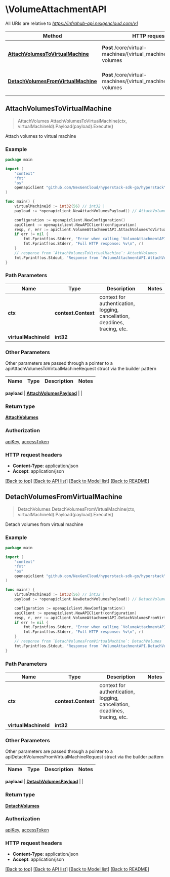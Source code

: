 # \VolumeAttachmentAPI

All URIs are relative to *https://infrahub-api.nexgencloud.com/v1*

Method | HTTP request | Description
------------- | ------------- | -------------
[**AttachVolumesToVirtualMachine**](VolumeAttachmentAPI.md#AttachVolumesToVirtualMachine) | **Post** /core/virtual-machines/{virtual_machine_id}/attach-volumes | Attach volumes to virtual machine
[**DetachVolumesFromVirtualMachine**](VolumeAttachmentAPI.md#DetachVolumesFromVirtualMachine) | **Post** /core/virtual-machines/{virtual_machine_id}/detach-volumes | Detach volumes from virtual machine



## AttachVolumesToVirtualMachine

> AttachVolumes AttachVolumesToVirtualMachine(ctx, virtualMachineId).Payload(payload).Execute()

Attach volumes to virtual machine



### Example

```go
package main

import (
	"context"
	"fmt"
	"os"
	openapiclient "github.com/NexGenCloud/hyperstack-sdk-go/hyperstack"
)

func main() {
	virtualMachineId := int32(56) // int32 | 
	payload := *openapiclient.NewAttachVolumesPayload() // AttachVolumesPayload | 

	configuration := openapiclient.NewConfiguration()
	apiClient := openapiclient.NewAPIClient(configuration)
	resp, r, err := apiClient.VolumeAttachmentAPI.AttachVolumesToVirtualMachine(context.Background(), virtualMachineId).Payload(payload).Execute()
	if err != nil {
		fmt.Fprintf(os.Stderr, "Error when calling `VolumeAttachmentAPI.AttachVolumesToVirtualMachine``: %v\n", err)
		fmt.Fprintf(os.Stderr, "Full HTTP response: %v\n", r)
	}
	// response from `AttachVolumesToVirtualMachine`: AttachVolumes
	fmt.Fprintf(os.Stdout, "Response from `VolumeAttachmentAPI.AttachVolumesToVirtualMachine`: %v\n", resp)
}
```

### Path Parameters


Name | Type | Description  | Notes
------------- | ------------- | ------------- | -------------
**ctx** | **context.Context** | context for authentication, logging, cancellation, deadlines, tracing, etc.
**virtualMachineId** | **int32** |  | 

### Other Parameters

Other parameters are passed through a pointer to a apiAttachVolumesToVirtualMachineRequest struct via the builder pattern


Name | Type | Description  | Notes
------------- | ------------- | ------------- | -------------

 **payload** | [**AttachVolumesPayload**](AttachVolumesPayload.md) |  | 

### Return type

[**AttachVolumes**](AttachVolumes.md)

### Authorization

[apiKey](../README.md#apiKey), [accessToken](../README.md#accessToken)

### HTTP request headers

- **Content-Type**: application/json
- **Accept**: application/json

[[Back to top]](#) [[Back to API list]](../README.md#documentation-for-api-endpoints)
[[Back to Model list]](../README.md#documentation-for-models)
[[Back to README]](../README.md)


## DetachVolumesFromVirtualMachine

> DetachVolumes DetachVolumesFromVirtualMachine(ctx, virtualMachineId).Payload(payload).Execute()

Detach volumes from virtual machine



### Example

```go
package main

import (
	"context"
	"fmt"
	"os"
	openapiclient "github.com/NexGenCloud/hyperstack-sdk-go/hyperstack"
)

func main() {
	virtualMachineId := int32(56) // int32 | 
	payload := *openapiclient.NewDetachVolumesPayload() // DetachVolumesPayload | 

	configuration := openapiclient.NewConfiguration()
	apiClient := openapiclient.NewAPIClient(configuration)
	resp, r, err := apiClient.VolumeAttachmentAPI.DetachVolumesFromVirtualMachine(context.Background(), virtualMachineId).Payload(payload).Execute()
	if err != nil {
		fmt.Fprintf(os.Stderr, "Error when calling `VolumeAttachmentAPI.DetachVolumesFromVirtualMachine``: %v\n", err)
		fmt.Fprintf(os.Stderr, "Full HTTP response: %v\n", r)
	}
	// response from `DetachVolumesFromVirtualMachine`: DetachVolumes
	fmt.Fprintf(os.Stdout, "Response from `VolumeAttachmentAPI.DetachVolumesFromVirtualMachine`: %v\n", resp)
}
```

### Path Parameters


Name | Type | Description  | Notes
------------- | ------------- | ------------- | -------------
**ctx** | **context.Context** | context for authentication, logging, cancellation, deadlines, tracing, etc.
**virtualMachineId** | **int32** |  | 

### Other Parameters

Other parameters are passed through a pointer to a apiDetachVolumesFromVirtualMachineRequest struct via the builder pattern


Name | Type | Description  | Notes
------------- | ------------- | ------------- | -------------

 **payload** | [**DetachVolumesPayload**](DetachVolumesPayload.md) |  | 

### Return type

[**DetachVolumes**](DetachVolumes.md)

### Authorization

[apiKey](../README.md#apiKey), [accessToken](../README.md#accessToken)

### HTTP request headers

- **Content-Type**: application/json
- **Accept**: application/json

[[Back to top]](#) [[Back to API list]](../README.md#documentation-for-api-endpoints)
[[Back to Model list]](../README.md#documentation-for-models)
[[Back to README]](../README.md)


